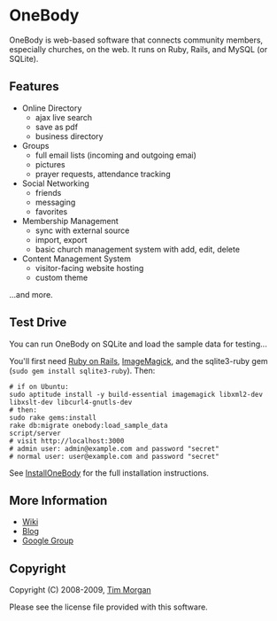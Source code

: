 OneBody
=======

OneBody is web-based software that connects community members, especially churches, on the web. It runs on Ruby, Rails, and MySQL (or SQLite).

Features
--------

* Online Directory
  * ajax live search
  * save as pdf
  * business directory
* Groups
  * full email lists (incoming and outgoing emai)
  * pictures
  * prayer requests, attendance tracking
* Social Networking
  * friends
  * messaging
  * favorites
* Membership Management
  * sync with external source
  * import, export
  * basic church management system with add, edit, delete
* Content Management System
  * visitor-facing website hosting
  * custom theme

...and more.

Test Drive
----------

You can run OneBody on SQLite and load the sample data for testing...

You'll first need [Ruby on Rails](http://rubyonrails.org/download),
[ImageMagick](http://www.imagemagick.org/script/index.php),
and the sqlite3-ruby gem (`sudo gem install sqlite3-ruby`). Then:

    # if on Ubuntu:
    sudo aptitude install -y build-essential imagemagick libxml2-dev libxslt-dev libcurl4-gnutls-dev
    # then:
    sudo rake gems:install
    rake db:migrate onebody:load_sample_data
    script/server
    # visit http://localhost:3000
    # admin user: admin@example.com and password "secret"
    # normal user: user@example.com and password "secret"

See [InstallOneBody](http://wiki.github.com/seven1m/onebody/installonebody) for the full installation instructions.

More Information
----------------

* [Wiki](http://wiki.github.com/seven1m/onebody)
* [Blog](http://onebodyapp.wordpress.com)
* [Google Group](http://groups.google.com/group/onebodyapp)

Copyright
---------

Copyright (C) 2008-2009, [Tim Morgan](http://timmorgan.org)

Please see the license file provided with this software.